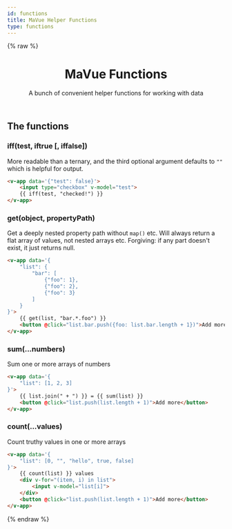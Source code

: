 ```yaml
---
id: functions
title: MaVue Helper Functions
type: functions
---
```

{% raw %}
<header>

# MaVue Functions

A bunch of convenient helper functions for working with data

</header>

<main>

## The functions

### iff(test, iftrue [, iffalse])

More readable than a ternary, and the third optional argument defaults to `""` which is helpful for output.

```html
<v-app data='{"test": false}'>
	<input type="checkbox" v-model="test">
	{{ iff(test, "checked!") }}
</v-app>
```

### get(object, propertyPath)

Get a deeply nested property path without `map()` etc.
Will always return a flat array of values, not nested arrays etc.
Forgiving: if any part doesn't exist, it just returns null.

```html
<v-app data='{
	"list": {
		"bar": [
			{"foo": 1},
			{"foo": 2},
			{"foo": 3}
		]
	}
}'>
	{{ get(list, "bar.*.foo") }}
	<button @click="list.bar.push({foo: list.bar.length + 1})">Add more</button>
</v-app>
```

### sum(...numbers)

Sum one or more arrays of numbers

```html
<v-app data='{
	"list": [1, 2, 3]
}'>
	{{ list.join(" + ") }} = {{ sum(list) }}
	<button @click="list.push(list.length + 1)">Add more</button>
</v-app>
```

### count(...values)

Count truthy values in one or more arrays

```html
<v-app data='{
	"list": [0, "", "hello", true, false]
}'>
	{{ count(list) }} values
	<div v-for="(item, i) in list">
		<input v-model="list[i]">
	</div>
	<button @click="list.push(list.length + 1)">Add more</button>
</v-app>
```

</main>

{% endraw %}
